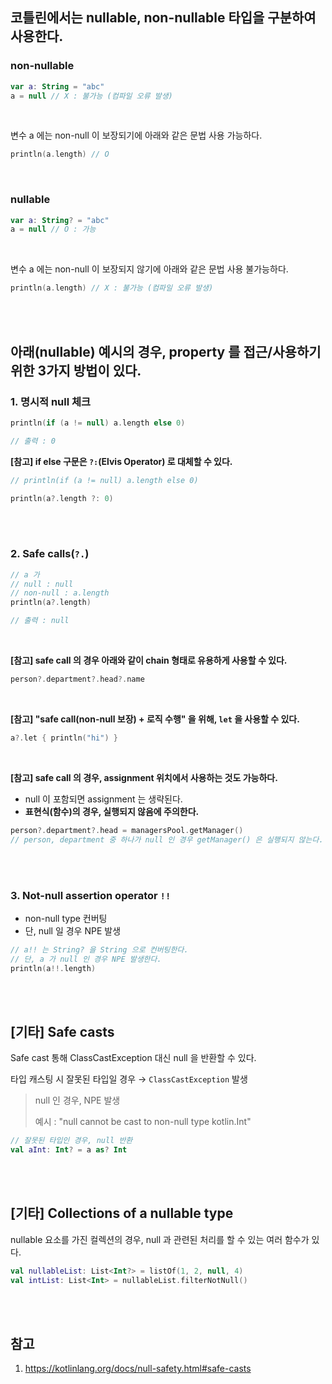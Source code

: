 ## 코틀린에서는 nullable, non-nullable 타입을 구분하여 사용한다.

### **non-nullable**

```kotlin
var a: String = "abc"
a = null // X : 불가능 (컴파일 오류 발생)
```

<br>

변수 a 에는 non-null 이 보장되기에 아래와 같은 문법 사용 가능하다.
```kotlin
println(a.length) // O
```

<br>

### **nullable**

```kotlin
var a: String? = "abc"
a = null // O : 가능
```

<br>

변수 a 에는 non-null 이 보장되지 않기에 아래와 같은 문법 사용 불가능하다.

```kotlin
println(a.length) // X : 불가능 (컴파일 오류 발생)
```

<br><br>

## 아래(nullable) 예시의 경우, property 를 접근/사용하기 위한 3가지 방법이 있다.

### **1. 명시적 null 체크**

```kotlin
println(if (a != null) a.length else 0) 

// 출력 : 0
```

**[참고] if else 구문은 `?:`(Elvis Operator) 로 대체할 수 있다.**

```kotlin
// println(if (a != null) a.length else 0)

println(a?.length ?: 0)
```

<br><br>

### **2. Safe calls(`?.`)**

```kotlin
// a 가 
// null : null
// non-null : a.length
println(a?.length)

// 출력 : null
```

<br>

**[참고] safe call 의 경우 아래와 같이 chain 형태로 유용하게 사용할 수 있다.**

```kotlin
person?.department?.head?.name
```

<br>

**[참고] "safe call(non-null 보장) + 로직 수행" 을 위해, `let` 을 사용할 수 있다.**

```kotlin
a?.let { println("hi") }
```

<br>

**[참고] safe call 의 경우, assignment 위치에서 사용하는 것도 가능하다.**

- null 이 포함되면 assignment 는 생략된다.
- **표현식(함수)의 경우, 실행되지 않음에 주의한다.**

```kotlin
person?.department?.head = managersPool.getManager() 
// person, department 중 하나가 null 인 경우 getManager() 은 실행되지 않는다.
```

<br><br>

### **3. Not-null assertion operator `!!`**

- non-null type 컨버팅
- 단, null 일 경우 NPE 발생

```kotlin
// a!! 는 String? 을 String 으로 컨버팅한다.
// 단, a 가 null 인 경우 NPE 발생한다.
println(a!!.length)
```

<br><br>

## [기타] Safe casts

Safe cast 통해 ClassCastException 대신 null 을 반환할 수 있다.

타입 캐스팅 시 잘못된 타입일 경우 → `ClassCastException` 발생

> null 인 경우, NPE 발생 
> 
> 예시 : "null cannot be cast to non-null type kotlin.Int"

```kotlin
// 잘못된 타입인 경우, null 반환
val aInt: Int? = a as? Int
```

<br><br>

## [기타] Collections of a nullable type

nullable 요소를 가진 컬렉션의 경우, null 과 관련된 처리를 할 수 있는 여러 함수가 있다.

```kotlin
val nullableList: List<Int?> = listOf(1, 2, null, 4)
val intList: List<Int> = nullableList.filterNotNull()
```

<br><br>

## 참고

1. https://kotlinlang.org/docs/null-safety.html#safe-casts
